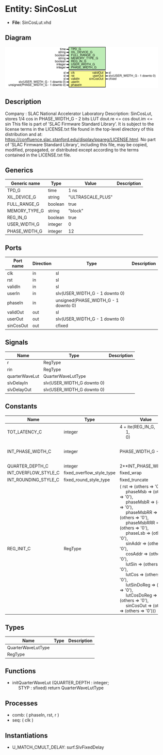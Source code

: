 # Entity: SinCosLut

- **File**: SinCosLut.vhd
## Diagram

![Diagram](SinCosLut.svg "Diagram")
## Description

Company    : SLAC National Accelerator Laboratory
Description: SinCosLut, stores 1/4 cos in PHASE_WIDTH_G - 2 bits LUT
             dout.re <= cos
             dout.im <= sin
This file is part of 'SLAC Firmware Standard Library'.
It is subject to the license terms in the LICENSE.txt file found in the
top-level directory of this distribution and at:
   https://confluence.slac.stanford.edu/display/ppareg/LICENSE.html.
No part of 'SLAC Firmware Standard Library', including this file,
may be copied, modified, propagated, or distributed except according to
the terms contained in the LICENSE.txt file.
## Generics

| Generic name  | Type    | Value             | Description |
| ------------- | ------- | ----------------- | ----------- |
| TPD_G         | time    | 1 ns              |             |
| XIL_DEVICE_G  | string  | "ULTRASCALE_PLUS" |             |
| FULL_RANGE_G  | boolean | true              |             |
| MEMORY_TYPE_G | string  | "block"           |             |
| REG_IN_G      | boolean | true              |             |
| USER_WIDTH_G  | integer | 0                 |             |
| PHASE_WIDTH_G | integer | 12                |             |
## Ports

| Port name | Direction | Type                                 | Description |
| --------- | --------- | ------------------------------------ | ----------- |
| clk       | in        | sl                                   |             |
| rst       | in        | sl                                   |             |
| validIn   | in        | sl                                   |             |
| userIn    | in        | slv(USER_WIDTH_G - 1 downto 0)       |             |
| phaseIn   | in        | unsigned(PHASE_WIDTH_G - 1 downto 0) |             |
| validOut  | out       | sl                                   |             |
| userOut   | out       | slv(USER_WIDTH_G - 1 downto 0)       |             |
| sinCosOut | out       | cfixed                               |             |
## Signals

| Name           | Type                       | Description |
| -------------- | -------------------------- | ----------- |
| r              | RegType                    |             |
| rin            | RegType                    |             |
| quarterWaveLut | QuarterWaveLutType         |             |
| slvDelayIn     | slv(USER_WIDTH_G downto 0) |             |
| slvDelayOut    | slv(USER_WIDTH_G downto 0) |             |
## Constants

| Name                 | Type                      | Value                                                                                                                                                                                                                                                                                                                                                                                                                                                                                                                                                                                                                                                                                                                                                                                                                                                                                                                                                                                     | Description                              |
| -------------------- | ------------------------- | ----------------------------------------------------------------------------------------------------------------------------------------------------------------------------------------------------------------------------------------------------------------------------------------------------------------------------------------------------------------------------------------------------------------------------------------------------------------------------------------------------------------------------------------------------------------------------------------------------------------------------------------------------------------------------------------------------------------------------------------------------------------------------------------------------------------------------------------------------------------------------------------------------------------------------------------------------------------------------------------- | ---------------------------------------- |
| TOT_LATENCY_C        | integer                   |  4 + ite(REG_IN_G,<br><span style="padding-left:20px"> 1,<br><span style="padding-left:20px"> 0)                                                                                                                                                                                                                                                                                                                                                                                                                                                                                                                                                                                                                                                                                                                                                                                                                                                                                          |                                          |
| INT_PHASE_WIDTH_C    | integer                   |  PHASE_WIDTH_G - 2                                                                                                                                                                                                                                                                                                                                                                                                                                                                                                                                                                                                                                                                                                                                                                                                                                                                                                                                                                        | Only store 1/4 of a sine wave internally |
| QUARTER_DEPTH_C      | integer                   |  2**INT_PHASE_WIDTH_C                                                                                                                                                                                                                                                                                                                                                                                                                                                                                                                                                                                                                                                                                                                                                                                                                                                                                                                                                                     |                                          |
| INT_OVERFLOW_STYLE_C | fixed_overflow_style_type |  fixed_wrap                                                                                                                                                                                                                                                                                                                                                                                                                                                                                                                                                                                                                                                                                                                                                                                                                                                                                                                                                                               |                                          |
| INT_ROUNDING_STYLE_C | fixed_round_style_type    |  fixed_truncate                                                                                                                                                                                                                                                                                                                                                                                                                                                                                                                                                                                                                                                                                                                                                                                                                                                                                                                                                                           |                                          |
| REG_INIT_C           | RegType                   |  (       rst          => (others => '0'),<br><span style="padding-left:20px">       phaseMsb     => (others => '0'),<br><span style="padding-left:20px">       phaseMsbR    => (others => '0'),<br><span style="padding-left:20px">       phaseMsbRR   => (others => '0'),<br><span style="padding-left:20px">       phaseMsbRRR  => (others => '0'),<br><span style="padding-left:20px">       phaseLsb     => (others => '0'),<br><span style="padding-left:20px">       sinAddr      => (others => '0'),<br><span style="padding-left:20px">       cosAddr      => (others => '0'),<br><span style="padding-left:20px">       lutSin       => (others => '0'),<br><span style="padding-left:20px">       lutCos       => (others => '0'),<br><span style="padding-left:20px">       lutSinDoReg  => (others => '0'),<br><span style="padding-left:20px">       lutCosDoReg  => (others => '0'),<br><span style="padding-left:20px">       sinCosOut    => (others => (others => '0'))) |                                          |
## Types

| Name               | Type | Description |
| ------------------ | ---- | ----------- |
| QuarterWaveLutType |      |             |
| RegType            |      |             |
## Functions
- initQuarterWaveLut <font id="function_arguments">(QUARTER_DEPTH : integer;<br><span style="padding-left:20px"> STYP : sfixed) </font> <font id="function_return">return QuarterWaveLutType </font>
## Processes
- comb: ( phaseIn, rst, r )
- seq: ( clk )
## Instantiations

- U_MATCH_CMULT_DELAY: surf.SlvFixedDelay
